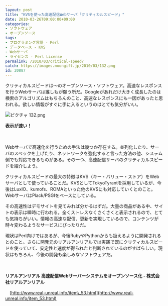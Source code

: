 ```yaml
---
layout: post
title: "KVSを使った高速配信Webサーバ「クリティカルスピード」"
date: 2010-03-26T09:00:00+09:00
categories:
- ソフトウェア
- オープンソース
tags: 
- プログラミング言語 - Perl
- データベース - KVS
- Webサーバ
- ライセンス - Perl License
permalink: /2010/03/critical-speed/
catch: https://images.moongift.jp/2010/03/132.png
id: 20887
---
```

クリティカルスピードは〜のオープンソース・ソフトウェア。高速なレスポンスを行うWebサーバは誰しもが願う所だ。Googleがあれだけ大きく成長したのは検索のアルゴリズムはもちろんのこと、高速なレスポンスにも一因があったと思われる。欲しい情報がすぐに手に入るというのはとても気分がいい。

  

![ピクチャ 132.png](https://images.moongift.jp/2010/03/132.png)  
  
**表示が速い！**

  

　

  

Webサーバで高速化を行うための手法は幾つか存在する。並列化したり、サーバのスペックを上げたり、ネットワークを強化すると言った方法の他、システム側でも対応できるものがある。その一つ、高速配信サーバのクリティカルスピードを紹介しよう。

  
<!--more-->

クリティカルスピードの最大の特徴はKVS（キー・バリュー・ストア）をWebサーバとして使っていることだ。KVSとしてTokyoTyrantを採用しているが、今後はLuxIO、kumofs、ROMAといった他のKVSにも対応していくとのこと。WebサーバはPlack/PSGIをベースにしている。

  

その高速性はデモサイトを見てみれば分かるはずだ。大量の商品がある中、サイトの表示は瞬時に行われる。全くストレスなくさくさくと表示されるので、とても気持ちがいい。情報の高速な配信、更新を実現しているので、コンテンツが時々変わるようなサービスにぴったりだ。

  

現状はPerl向けではあるが、今後RubyやPythonからも扱えるように開発されるとのこと。さらに開発元のリアルアンリアルでは実践で既にクリティカルスピードを使っていて、安定性と速度が得られたと判断されているのがすばらしい。現状はもちろん、今後の開発も楽しみなソフトウェアだ。

  

　

  

**リアルアンリアル 高速配信Webサーバーシステムをオープンソース化 - 株式会社リアルアンリアル**  
  
　[http://www.real-unreal.info/item\_53.html](http://www.real-unreal.info/item_53.html)

  
